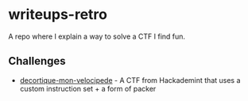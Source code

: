 # writeups-retro
A repo where I explain a way to solve a CTF I find fun.

## Challenges

- [decortique-mon-velocipede](https://github.com/Herivelismus/writeups-retro/blob/main/404-CTF-decortique-mon-velocipede.md) - A CTF from Hackademint that uses a custom instruction set + a form of packer
